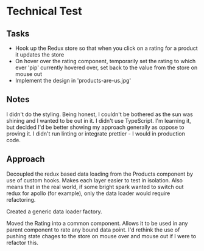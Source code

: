 # Technical Test

## Tasks

- Hook up the Redux store so that when you click on a rating for a product it updates the store
- On hover over the rating component, temporarily set the rating to which ever 'pip' currently hovered over, set back to the value from the store on mouse out
- Implement the design in 'products-are-us.jpg'


## Notes

I didn't do the styling. Being honest, I couldn't be bothered as the sun was shining and I wanted to be out in it.
I didn't use TypeScript. I'm learning it, but decided I'd be better showing my approach generally as oppose to proving it.
I didn't run linting or integrate prettier - I would in production code.


## Approach

Decoupled the redux based data loading from the Products component by use of custom hooks. Makes each layer easier to test in isolation. Also means that in the real world, if some bright spark wanted to switch out redux for apollo (for example), only the data loader would require refactoring.

Created a generic data loader factory.

Moved the Rating into a common component. Allows it to be used in any parent component to rate any bound data point. I'd rethink the use of pushing state chages to the store on mouse over and mouse out if I were to refactor this.
